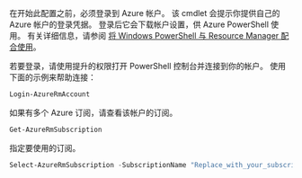 在开始此配置之前，必须登录到 Azure 帐户。 该 cmdlet 会提示你提供自己的 Azure 帐户的登录凭据。 登录后它会下载帐户设置，供 Azure PowerShell 使用。 有关详细信息，请参阅 [将 Windows PowerShell 与 Resource Manager 配合使用](../articles/powershell-azure-resource-manager.md)。

若要登录，请使用提升的权限打开 PowerShell 控制台并连接到你的帐户。 使用下面的示例来帮助连接：

```powershell
Login-AzureRmAccount
```

如果有多个 Azure 订阅，请查看该帐户的订阅。

```powershell
Get-AzureRmSubscription
```

指定要使用的订阅。

```powershell
Select-AzureRmSubscription -SubscriptionName "Replace_with_your_subscription_name"
 ```